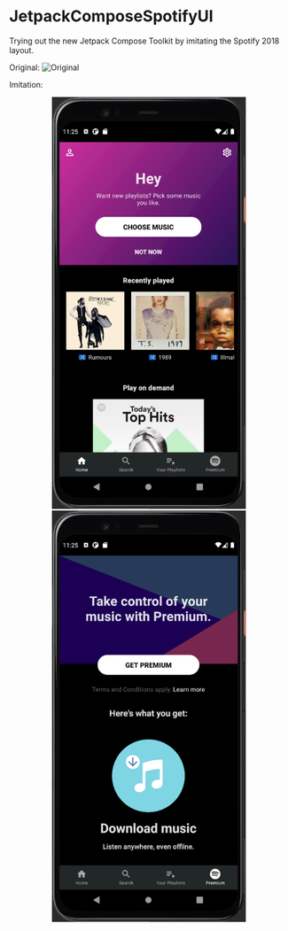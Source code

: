 # JetpackComposeSpotifyUI
Trying out the new Jetpack Compose Toolkit by imitating the Spotify 2018 layout. 


Original:
![Original](https://community.spotify.com/t5/image/serverpage/image-id/89943i688CC4455F2B26D4/image-size/large?v=v2&px=999)

Imitation:
<p align="center">
  <img src="https://github.com/kobeissi2/JetpackComposeSpotifyUI/blob/main/screenshots/Home.PNG" width="350" title="hover text">
  <img src="https://github.com/kobeissi2/JetpackComposeSpotifyUI/blob/main/screenshots/Premium.PNG" width="350" alt="accessibility text">
</p>
